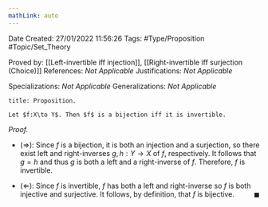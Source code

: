 ```yaml
---
mathLink: auto
---
```


<div class="topSpace"></div>

Date Created: 27/01/2022 11:56:26
Tags: #Type/Proposition #Topic/Set_Theory

Proved by: [[Left-invertible iff injection]], [[Right-invertible iff surjection (Choice)]]
References: _Not Applicable_
Justifications: _Not Applicable_

Specializations: _Not Applicable_
Generalizations: _Not Applicable_

``` ad-Proposition
title: Proposition.

Let $f:X\to Y$. Then $f$ is a bijection iff it is invertible.

```

<i>Proof.</i>
* ($\Rightarrow$): Since $f$ is a bijection, it is both an injection and a surjection, so there exist left and right-inverses $g,h:Y\to X$ of $f$, respectively. It follows that $g=h$ and thus $g$ is both a left and a right-inverse of $f$. Therefore, $f$ is invertible.

* ($\Leftarrow$): Since $f$ is invertible, $f$ has both a left and right-inverse so $f$ is both injective and surjective. It follows, by definition, that $f$ is bijective.<span style="float:right;">$\blacksquare$</span>
